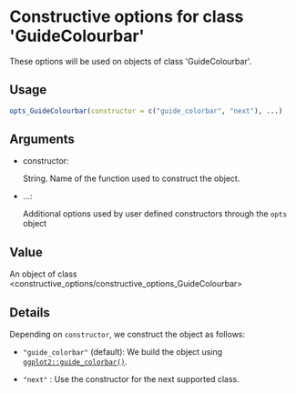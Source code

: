 # Constructive options for class 'GuideColourbar'

These options will be used on objects of class 'GuideColourbar'.

## Usage

``` r
opts_GuideColourbar(constructor = c("guide_colorbar", "next"), ...)
```

## Arguments

- constructor:

  String. Name of the function used to construct the object.

- ...:

  Additional options used by user defined constructors through the
  `opts` object

## Value

An object of class
\<constructive_options/constructive_options_GuideColourbar\>

## Details

Depending on `constructor`, we construct the object as follows:

- `"guide_colorbar"` (default): We build the object using
  [`ggplot2::guide_colorbar()`](https://ggplot2.tidyverse.org/reference/guide_colourbar.html).

- `"next"` : Use the constructor for the next supported class.
